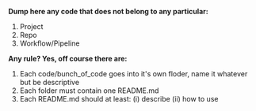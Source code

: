 **Dump here any code that does not belong to any particular:**
  
  1. Project
  2. Repo
  3. Workflow/Pipeline
  
**Any rule? Yes, off course there are:**
  
1. Each code/bunch_of_code goes into it's own floder, name it whatever but be descriptive
2. Each folder must contain one README.md
3. Each README.md should at least: (i) describe (ii) how to use
